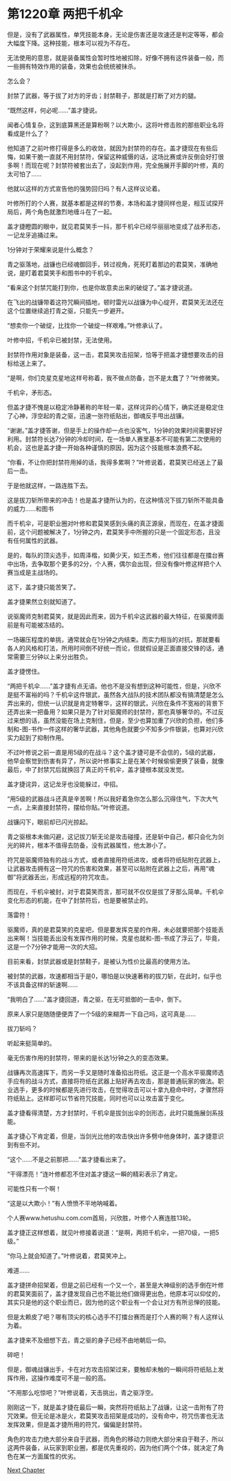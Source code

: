 # 第1220章 两把千机伞

但是，没有了武器属性，单凭技能本身，无论是伤害还是攻速还是判定等等，都会大幅度下降。这种技能，根本可以视为不存在。

无法使用的意思，就是装备属性会暂时性地被扣除，好像不拥有这件装备一般，而一些拥有特效作用的装备，效果也会统统被抹杀。

怎么会？

封禁了武器，等于拔了对方的牙齿；封禁鞋子，那就是打断了对方的腿。

“既然这样，何必呢……”盖才捷说。

闻者心情复杂，这到底算黑还是算粉啊？以大欺小，这将叶修击败的那些职业名将看成是什么了？

他知道了之前叶修打得是多么的收敛，就因为封禁符的存在。盖才捷现在有些后悔，如果干脆一直就不用封禁符，保留这种威慑的话，这场比赛或许反倒会好打很多啊！而现在呢？封禁符被套出去了，没起到作用，完全施展开手脚的叶修，真的太可怕了……

他就以这样的方式宣告他的强势回归吗？有人这样议论着。

叶修所打的个人赛，就基本都是这样的节奏，本场和盖才捷同样也是，相互试探开局后，两个角色就激烈地缠斗在了一起。

盖才捷瞪圆的眼中，就见君莫笑手一抖，那千机伞已经华丽丽地变成了战矛形态，一记龙牙追捅过来。

1分钟对于荣耀来说是什么概念？

青之驱落地，战镰也已经魂御回手，转过视角，死死盯着那边的君莫笑，准确地说，是盯着君莫笑手和图书中的千机伞。

“看来这个封禁咒能打到你，也是你故意卖出来的破绽了。”盖才捷说道。

在飞出的战镰带着这符咒瞬间插地，顿时雷光以战镰为中心绽开，君莫笑无法还在这个位置继续追打青之驱，只能先一步避开。

“想卖你一个破绽，比找你一个破绽一样艰难。”叶修承认了。

叶修中招，千机伞已被封禁，无法使用。

封禁符作用对象是装备，这一击，君莫笑攻击招架，恰等于把盖才捷想要攻击的目标给送上来了。

“是啊，你们克星克星地这样号称着，我不做点防备，岂不是太蠢了？”叶修微笑。

千机伞，矛形态。

但盖才捷不愧是以稳定冷静著称的年轻一辈，这样诧异的心情下，确实还是稳定住了心神，浮空起的青之驱，迅速一张符纸贴出，御魂反手甩出战镰。

“谢谢。”盖才捷答谢，但是手上的操作却一点也没客气，1分钟的效果时间需要好好利用。封禁符长达7分钟的冷却时间，在一场单人赛里基本不可能有第二次使用的机会，这也是盖才捷一开始各种谨慎的原因，因为这个技能根本浪费不起。

“你看，不让你把封禁符用掉的话，我得多累啊？”叶修说着，君莫笑已经送上了最后一击。

于是他就这样，一路连胜下去。

这是拔刀斩所带来的冲击！也是盖才捷所认为的，在这种情况下拔刀斩所不能具备的威力……和图书

而千机伞，可是职业圈对叶修和君莫笑感到头痛的真正源泉，而现在，在盖才捷面前，这个问题被解决了，1分钟之内，君莫笑手中所握的只是一个固定形态，且没有任何属性的武器。

是的，每队的顶尖选手，如周泽楷，如黄少天，如王杰希，他们往往都是在擂台赛中出场，去争取那个更多的2分，个人赛，偶尔会出现，但没有像叶修这样把个人赛当成是主战场的。

这下，盖才捷只能苦笑了。

盖才捷果然立刻就知道了。

说驱魔师克制君莫笑，就是因此而来，因为千机伞这武器的最大特征，在驱魔师面前是有可能被冻结的。

一场碾压程度的单挑，通常就会在1分钟之内结束。而实力相当的对抗，那就要看各人的风格和打法，所用时间倒不好统一而论，但就假设是正面直接交锋的话，通常需要三分钟以上来分出胜负。

盖才捷愣住。

“两把千机伞……”盖才捷有点无语。他也不是没有想到这种可能性，但是，兴欣不是挺不富裕的吗？千机伞这件银武，虽然各大战队的技术团队都没有搞清楚是怎么弄出来的，但统一认识就是肯定特奢华，这样的银武，兴欣在条件不宽裕的背景下还弄出来一把备用？如果只是为了针对驱魔师的封禁符，那也真够奢华的。不过反过来想的话，虽然没能在场上克制住，但是，至少也算加重了兴欣的负担，他们多制和-图-书作一件这样的奢华武器，其他角色就要少不知多少件银装，也算对兴欣实力起到了抑制作用。

不过叶修说之前一直是用5级的在战斗？这个盖才捷可是不会信的，5级的武器，他早会察觉到伤害有异了，所以说叶修事实上是在某个时候偷偷更换了装备，就像最后，中了封禁咒后就换回了真正的千机伞，盖才捷根本就没发觉。

盖才捷诧异，这记龙牙也没能躲过，中招。

“用5级的武器战斗还真是辛苦啊！所以我好着急你怎么那么沉得住气，下次大气一点，上来直接封禁符，摆给你贴。”叶修说道。

战镰闪下，眼前却已闪光掠起。

青之驱根本未做闪避，这记拔刀斩无论是攻击碰撞，还是斩中自己，都只会化为剑光的碎片，根本不值得去防备，没有武器属性，他太渺小了。

符咒是驱魔师独有的战斗方式，或者直接用符纸进攻，或者将符纸贴附在武器上，让武器攻击拥有这一符咒的伤害和效果，甚至可以贴附在武器上之后，再用“魂御”将武器丢出，形成远程的符咒攻击。

而现在，千机伞被封，对于君莫笑而言，那可就不仅仅是拔了牙那么简单。千机伞变化形态的机能，在中了封禁符后，也是要被禁止的。

落雷符！

驱魔师，真的是君莫笑的克星吧，但是要发挥克星的作用，未必就要把那个技能丢出来啊！当技能丢出没有发挥作用的时候，克星也就和-图-书成了浮云了，毕竟，这是一个7分钟才能用一次的大招。

目前来看，封禁武器或是封禁鞋子，是被认为性价比最高的使用方法。

被封禁的武器，攻速都相当于是0，哪怕是以快速著称的拔刀斩，在此时，似乎也不该具备这样的斩速啊……

“我明白了……”盖才捷回道，青之驱，在无可抵御的一击中，倒下。

原来人家只是随随便便弄了一个5级的来糊弄一下自己吗，这可真是……

拔刀斩吗？

听起来挺简单的。

毫无伤害作用的封禁符，带来的是长达1分钟之久的变态效果。

战镰再次高速挥下，而另一手又是随时准备掐出符纸。这正是一个高水平驱魔师选手应有的战斗方式，直接将符纸在武器上贴好再去攻击，那是普通玩家的做法。职业选手，更多的时候都是先进行攻击，在觉得攻击可以十拿九稳命中时，才骤然将符纸贴上。这样即可以节省符咒技能，同时也可以让攻击富于变化。

盖才捷看得清楚，方才封禁时，千机伞是拔剑出伞的剑形态，此时只能施展剑系技能。

盖才捷心下肯定着，但是，当剑光比他的攻击快出许多劈中他身体时，盖才捷意识到有些不对。

“这个……不是之前那把……”盖才捷看出来了。

“干得漂亮！”连叶修都忍不住对盖才捷这一瞬的精彩表示了肯定。

可能性只有一个啊！

“这是以大欺小！”有人愤愤不平地呐喊着。

个人赛www.hetushu.com.com首局，兴欣胜，叶修个人赛连胜13轮。

盖才捷正这样想着，就见叶修接着说道：“是啊，两把千机伞，一把70级，一把5级。”

“你马上就会知道了。”叶修说着，君莫笑冲上。

难道……

盖才捷拼命招架着，但是之前已经有一个又一个，甚至是大神级别的选手倒在叶修的君莫笑面前了，盖才捷发现自己也不能比他们做得更出色，他原本可以仰仗的，其实只是他的这个职业而已，因为他的这个职业有一个会让对方有所忌惮的技能。

但是太赖皮了吧？哪有顶尖的核心选手不打擂台赛而是打个人赛的啊？有人这样认为着。

盖才捷来不及细想下去，青之驱的身子已经不由地朝后一仰。

碎吧！

但是，御魂战镰出手，卡在对方攻击招架过来，要触却未触的一瞬间将符纸贴上发挥作用，这操作难度可不是一般的高。

“不用那么吃惊吧？”叶修说着，天击挑出，青之驱浮空。

刚刚这一下，就是盖才捷在最后一瞬，突然将符纸贴上了战镰，让这一击附有了符咒效果。但无论是冰是火，君莫笑攻击招架是成功的，没有命中，符咒伤害也无法发挥效果，但是盖才捷所用的符咒，偏偏是封禁符。

角色的攻击力绝大部分来自于武器，而角色的移动力则绝大部分来自于鞋子，所以这两件装备，从玩家到职业圈，都是优先重视的，因为他们两个个体，就决定了角色在某一方面属性的优劣。



[Next Chapter](%E7%AC%AC1221%E7%AB%A0%20%E5%A5%BD%E8%BF%90%E7%9A%84%E5%8C%85%E5%AD%90.md)